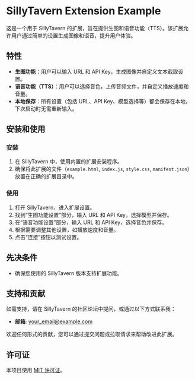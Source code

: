 # SillyTavern Extension Example

这是一个用于 SillyTavern 的扩展，旨在提供生图和语音功能（TTS）。该扩展允许用户通过简单的设置生成图像和语音，提升用户体验。

## 特性

- **生图功能**：用户可以输入 URL 和 API Key，生成图像并自定义文本截取设置。
- **语音功能（TTS）**：用户可以选择音色，上传音频文件，并自定义播放速度和音量。
- **本地保存**：所有设置（包括 URL、API Key、模型选择等）都会保存在本地，下次启动时无需重新输入。

## 安装和使用

### 安装

1. 在 SillyTavern 中，使用内置的扩展安装程序。
2. 确保将此扩展的文件（`example.html`, `index.js`, `style.css`, `manifest.json`）放置在正确的扩展目录中。

### 使用

1. 打开 SillyTavern，进入扩展设置。
2. 找到“生图功能设置”部分，输入 URL 和 API Key，选择模型并保存。
3. 在“语音功能设置”部分，输入 URL 和 API Key，选择音色并保存。
4. 根据需要调整其他设置，如播放速度和音量。
5. 点击“连接”按钮以测试设置。

## 先决条件

- 确保您使用的 SillyTavern 版本支持扩展功能。

## 支持和贡献

如需支持，请在 SillyTavern 的社区论坛中提问，或通过以下方式联系我：

- **邮箱**: your_email@example.com

欢迎任何形式的贡献，您可以通过提交问题或拉取请求来帮助改进此扩展。

## 许可证

本项目使用 [MIT 许可证](LICENSE)。
